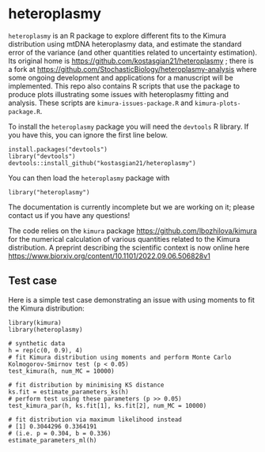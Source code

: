 # heteroplasmy

`heteroplasmy` is an R package to explore different fits to the Kimura distribution using mtDNA heteroplasmy data, and estimate the standard error of the variance (and other quantities related to uncertainty estimation). Its original home is https://github.com/kostasgian21/heteroplasmy ; there is a fork at https://github.com/StochasticBiology/heteroplasmy-analysis where some ongoing development and applications for a manuscript will be implemented. This repo also contains R scripts that use the package to produce plots illustrating some issues with heteroplasmy fitting and analysis. These scripts are `kimura-issues-package.R` and `kimura-plots-package.R`.

To install the `heteroplasmy` package you will need the `devtools` R library. If you have this, you can ignore the first line below.

```
install.packages("devtools")
library("devtools")
devtools::install_github("kostasgian21/heteroplasmy")
```

You can then load the `heteroplasmy` package with

`library("heteroplasmy")`

The documentation is currently incomplete but we are working on it; please contact us if you have any questions!

The code relies on the `kimura` package https://github.com/lbozhilova/kimura for the numerical calculation of various quantities related to the Kimura distribution. A preprint describing the scientific context is now online here https://www.biorxiv.org/content/10.1101/2022.09.06.506828v1

Test case
------

Here is a simple test case demonstrating an issue with using moments to fit the Kimura distribution:

```
library(kimura)
library(heteroplasmy)

# synthetic data
h = rep(c(0, 0.9), 4)
# fit Kimura distribution using moments and perform Monte Carlo Kolmogorov-Smirnov test (p < 0.05)
test_kimura(h, num_MC = 10000)

# fit distribution by minimising KS distance
ks.fit = estimate_parameters_ks(h)
# perform test using these parameters (p >> 0.05)
test_kimura_par(h, ks.fit[1], ks.fit[2], num_MC = 10000)

# fit distribution via maximum likelihood instead
# [1] 0.3044296 0.3364191
# (i.e. p = 0.304, b = 0.336)
estimate_parameters_ml(h)
```
